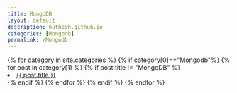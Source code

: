 ```yaml
---
title: MongoDB
layout: default
description: huthesh.github.io
categories: [Mongodb]
permalink: /Mongodb
---
```


<div class="well well-lg">
{% for category in site.categories %}
    {% if category[0]=="Mongodb"%}
      {% for post in category[1] %}
        {% if post.title != "MongoDB" %}
        <br>
        <li><a class="hlink" href="{{ post.url }}">{{ post.title }}</a></li>
        {% endif %}
      {% endfor %}
    {% endif %}
{% endfor %}
</div>